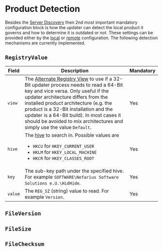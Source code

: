 # Product Detection

Besides the [Server Discovery](Server-Discovery.md) then 2nd most important mandatory configuration block is how the updater can detect the local product it governs and how to determine it is outdated or not. These settings can be provided either by the [local](Local-Configuration.md) or [remote](Remote-Configuration.md) configuration. The following detection mechanisms are currently implemented.

## `RegistryValue`

Field | Description | Mandatory
---|---|---
`view` | The [Alternate Registry View](https://learn.microsoft.com/en-us/windows/win32/winprog64/accessing-an-alternate-registry-view) to use if a 32-Bit updater process needs to read a 64-Bit key and vice versa. Only useful if the updater architecture differs from the installed product architecture (e.g. the product is a 32-Bit installation and the updater is a 64-Bit build). In most cases it should be avoided to mix architectures and simply use the value `Default`. | Yes
`hive` | The [hive](https://learn.microsoft.com/en-us/troubleshoot/windows-server/performance/windows-registry-advanced-users) to search in. Possible values are <ul><li>`HKCU` for `HKEY_CURRENT_USER`</li><li>`HKLM` for `HKEY_LOCAL_MACHINE`</li><li>`HKCR` for `HKEY_CLASSES_ROOT`</li></ul> | Yes
`key` | The sub-key path under the specified hive. For example `SOFTWARE\Nefarius Software Solutions e.U.\HidHide`. | Yes
`value` | The `REG_SZ` (string) value to read. For example `Version`. | Yes

## `FileVersion`

## `FileSize`

## `FileChecksum`
